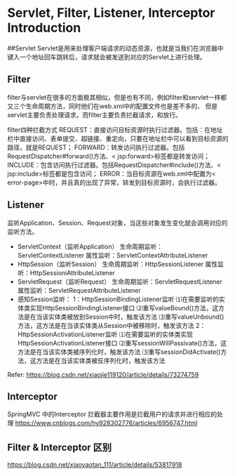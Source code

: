 # Servlet, Filter, Listener, Interceptor Introduction

##Servlet
Servlet是用来处理客户端请求的动态资源，也就是当我们在浏览器中键入一个地址回车跳转后，请求就会被发送到对应的Servlet上进行处理。 

## Filter
filter与servlet在很多的方面极其相似，但是也有不同，例如filter和servlet一样都又三个生命周期方法，同时他们在web.xml中的配置文件也是差不多的、 但是servlet主要负责处理请求，而filter主要负责拦截请求，和放行。

filter四种拦截方式
   REQUEST：直接访问目标资源时执行过滤器。包括：在地址栏中直接访问、表单提交、超链接、重定向，只要在地址栏中可以看到目标资源的路径，就是REQUEST；
    FORWARD：转发访问执行过滤器。包括RequestDispatcher#forward()方法、< jsp:forward>标签都是转发访问；
    INCLUDE：包含访问执行过滤器。包括RequestDispatcher#include()方法、< jsp:include>标签都是包含访问；
    ERROR：当目标资源在web.xml中配置为< error-page>中时，并且真的出现了异常，转发到目标资源时，会执行过滤器。

## Listener
监听Application、Session、Request对象，当这些对象发生变化就会调用对应的监听方法。
 - ServletContext（监听Application）
 	生命周期监听：ServletContextListener
	属性监听：ServletContextAttributeListener
- HttpSession（监听Session） 
	生命周期监听：HttpSessionListener
	属性监听：HttpSessioniAttributeListener
-  ServletRequest（监听Request）
	生命周期监听：ServletRequestListener
	属性监听：ServletRequestAttributeListener
 - 感知Session监听：
1：HttpSessionBindingListener监听
⑴在需要监听的实体类实现HttpSessionBindingListener接口
⑵重写valueBound()方法，这方法是在当该实体类被放到Session中时，触发该方法
⑶重写valueUnbound()方法，这方法是在当该实体类从Session中被移除时，触发该方法
2：HttpSessionActivationListener监听
⑴在需要监听的实体类实现HttpSessionActivationListener接口
⑵重写sessionWillPassivate()方法，这方法是在当该实体类被序列化时，触发该方法
⑶重写sessionDidActivate()方法，这方法是在当该实体类被反序列化时，触发该方法

Refer:  https://blog.csdn.net/xiaojie119120/article/details/73274759

## Interceptor
SpringMVC 中的Interceptor 拦截器主要作用是拦截用户的请求并进行相应的处理
https://www.cnblogs.com/hy928302776/articles/6956747.html

## Filter & Interceptor 区别
https://blog.csdn.net/xiaoyaotan_111/article/details/53817918
